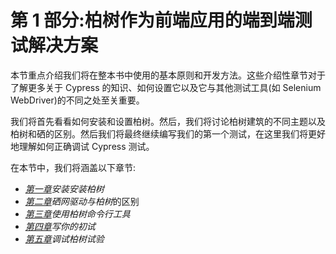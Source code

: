 # 第 1 部分:柏树作为前端应用的端到端测试解决方案

本节重点介绍我们将在整本书中使用的基本原则和开发方法。这些介绍性章节对于了解更多关于 Cypress 的知识、如何设置它以及它与其他测试工具(如 Selenium WebDriver)的不同之处至关重要。

我们将首先看看如何安装和设置柏树。然后，我们将讨论柏树建筑的不同主题以及柏树和硒的区别。然后我们将最终继续编写我们的第一个测试，在这里我们将更好地理解如何正确调试 Cypress 测试。

在本节中，我们将涵盖以下章节:

*   [*第一章*](01.html#_idTextAnchor025)*安装安装柏树*
*   [*第二章*](02.html#_idTextAnchor055)*硒网驱动与柏树*的区别
*   [*第三章*](03.html#_idTextAnchor074)*使用柏树命令行工具*
*   [*第四章*](04.html#_idTextAnchor090)*写你的初试*
*   [*第五章*](05.html#_idTextAnchor119)*调试柏树试验*